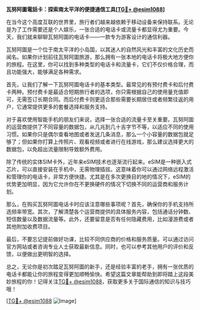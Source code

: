 **瓦努阿圖電話卡：探索南太平洋的便捷通信工具[[TG💪+ @esim1088](https://t.me/s/esim1088)]**

在当今这个高度互联的世界里，旅行者们越来越依赖于移动设备来保持联系。无论是为了工作需要还是个人娱乐，一张合适的电话卡或流量卡都显得尤为重要。今天，我们就来聊聊瓦努阿圖的电话卡——一款专为游客设计的通信利器。

瓦努阿圖是一个位于南太平洋的小岛国，以其迷人的自然风光和丰富的文化历史而闻名。如果你计划前往瓦努阿圖旅游，那么拥有一张本地的电话卡将极大地方便你的旅程。在这里，你可以找到多种类型的电话卡和流量卡，它们不仅价格合理，而且功能强大，能够满足各种需求。

首先，让我们了解一下瓦努阿圖电话卡的基本类型。最常见的有预付费卡和后付费卡两种。预付费卡是最适合短期旅行者的选项，你只需根据自己的使用量充值即可，无需签订长期合同。而后付费卡则更适合那些需要长期居住或者频繁往返的用户，它通常提供更多的套餐选择和服务支持。

对于喜欢使用智能手机的朋友们来说，选择一张合适的流量卡至关重要。瓦努阿圖的运营商提供了不同容量的数据包，从几兆到几十吉字节不等，以适应不同的使用习惯。如果你只是偶尔查看地图或者发送几条消息，那么一个小容量的数据包就足够了；但如果你打算上传照片、观看视频或者进行在线游戏，那么建议选择更大的数据包，以免超出流量限制导致额外费用。

除了传统的实体SIM卡外，近年来eSIM技术也逐渐流行起来。eSIM是一种嵌入式芯片，可以直接安装在手机中，无需物理插拔。这意味着你可以通过网络远程激活和管理你的电话卡，非常方便快捷。尤其是在多次更换目的地的情况下，eSIM的优势更加明显，因为它允许你在不更换硬件的情况下切换不同的运营商和服务计划。

那么，在购买瓦努阿圖电话卡时应该注意哪些事项呢？首先，确保你的手机支持所选频率带宽。其次，了解清楚各个运营商提供的具体服务内容，包括通话分钟数、短信数量以及数据流量等。此外，还要留意是否有任何隐藏费用，比如漫游费或者其他附加收费项目。

最后，不要忘记提前做好功课，比较不同供应商的价格和服务质量。可以通过访问官方网站或者咨询专业人士获取最新信息。同时，也可以参考其他用户的评价和反馈，以便做出更明智的选择。

总之，无论你是初次踏足瓦努阿圖的新手，还是经验丰富的老手，拥有一张优质的电话卡都能让你的旅程变得更加顺畅愉快。希望这篇文章能帮助到即将踏上这段美妙旅程的你！记得关注[TG💪+ @esim1088](https://t.me/s/esim1088)，获取更多关于国际通信的知识与技巧哦！

[[TG💪+ @esim1088](https://t.me/s/esim1088) ![Image](https://i.postimg.cc/4NQfJmqS/Snipaste-2025-05-13-00-14-12.png)]